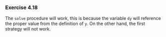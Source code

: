 ### Exercise 4.18
The `solve` procedure will work, this is because the variable `dy` will reference the proper value from the definition of `y`. On the other hand, the first strategy will not work.
